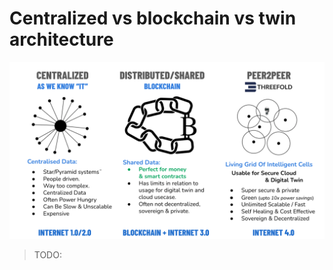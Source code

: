 # Centralized vs blockchain vs twin architecture

![](img/centralized_blockchain_twin.png)

>TODO: 

